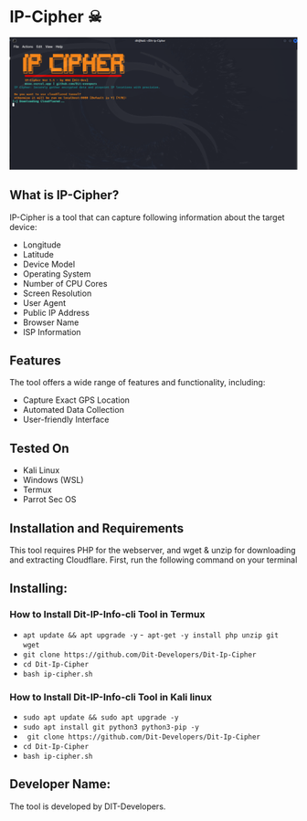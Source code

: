 # IP-Cipher ☠

![image](./terminal.png)

## What is IP-Cipher?

IP-Cipher is a tool that can capture following information about the target device:

- Longitude
- Latitude
- Device Model
- Operating System
- Number of CPU Cores
- Screen Resolution
- User Agent
- Public IP Address
- Browser Name
- ISP Information

## Features

The tool offers a wide range of features and functionality, including:

- Capture Exact GPS Location
- Automated Data Collection
- User-friendly Interface

## Tested On

- Kali Linux
- Windows (WSL)
- Termux
- Parrot Sec OS

## Installation and Requirements

This tool requires PHP for the webserver, and wget & unzip for downloading and extracting Cloudflare. First, run the following command on your terminal



## Installing:
### How to Install Dit-IP-Info-cli Tool in Termux
- `apt update && apt upgrade -y`
-` apt-get -y install php unzip git wget`
- `git clone https://github.com/Dit-Developers/Dit-Ip-Cipher`
- `cd Dit-Ip-Cipher `
- `bash ip-cipher.sh`

### How to Install Dit-IP-Info-cli Tool in Kali linux
- `sudo apt update && sudo apt upgrade -y`
- `sudo apt install git python3 python3-pip -y`
- ` git clone https://github.com/Dit-Developers/Dit-Ip-Cipher`
- `cd Dit-Ip-Cipher `
- `bash ip-cipher.sh`


## Developer Name:

The tool is developed by DIT-Developers.
<!-- MSU -->